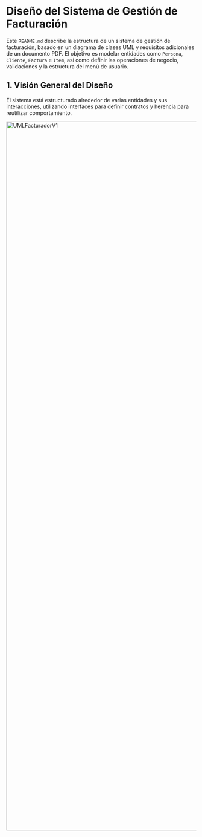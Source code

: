 # Diseño del Sistema de Gestión de Facturación

Este `README.md` describe la estructura de un sistema de gestión de facturación, basado en un diagrama de clases UML y requisitos adicionales de un documento PDF. El objetivo es modelar entidades como `Persona`, `Cliente`, `Factura` e `Item`, así como definir las operaciones de negocio, validaciones y la estructura del menú de usuario.

## 1. Visión General del Diseño

El sistema está estructurado alrededor de varias entidades y sus interacciones, utilizando interfaces para definir contratos y herencia para reutilizar comportamiento.


<img width="8569" height="1876" alt="UMLFacturadorV1" src="https://github.com/user-attachments/assets/a1bb9270-8c45-46f0-a847-804893b1ef49" />

